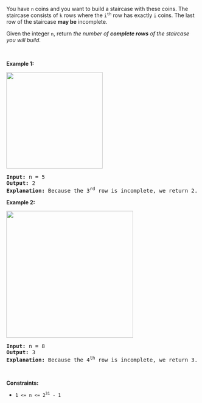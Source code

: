 You have `` n `` coins and you want to build a staircase with these coins. The staircase consists of `` k `` rows where the <code>i<sup>th</sup></code> row has exactly `` i `` coins. The last row of the staircase __may be__ incomplete.

Given the integer `` n ``, return _the number of __complete rows__ of the staircase you will build_.

&nbsp;

__Example 1:__

<img alt="" src="https://assets.leetcode.com/uploads/2021/04/09/arrangecoins1-grid.jpg" style="width: 253px; height: 253px;"/>

<pre>
<strong>Input:</strong> n = 5
<strong>Output:</strong> 2
<strong>Explanation:</strong> Because the 3<sup>rd</sup> row is incomplete, we return 2.
</pre>

__Example 2:__

<img alt="" src="https://assets.leetcode.com/uploads/2021/04/09/arrangecoins2-grid.jpg" style="width: 333px; height: 333px;"/>

<pre>
<strong>Input:</strong> n = 8
<strong>Output:</strong> 3
<strong>Explanation:</strong> Because the 4<sup>th</sup> row is incomplete, we return 3.
</pre>

&nbsp;

__Constraints:__

*   <code>1 &lt;= n &lt;= 2<sup>31</sup> - 1</code>